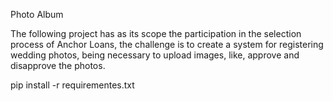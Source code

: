  Photo Album 
 
 
  The following project has as its scope the participation in the selection process of Anchor Loans, 
the challenge is to create a system for registering wedding photos, being necessary to upload images, 
like, approve and disapprove the photos.

pip install -r requirementes.txt

